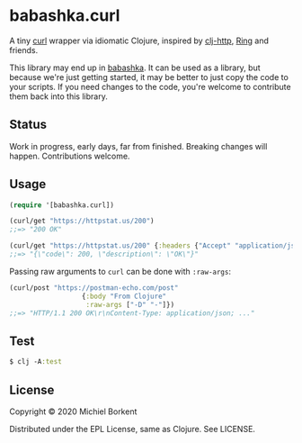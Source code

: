 # babashka.curl

A tiny [curl](https://curl.haxx.se/) wrapper via idiomatic Clojure, inspired by [clj-http](https://github.com/dakrone/clj-http#philosophy), [Ring](https://github.com/ring-clojure/ring) and friends.

This library may end up in [babashka](https://github.com/borkdude/babashka/). It
can be used as a library, but because we're just getting started, it may be
better to just copy the code to your scripts. If you need changes to the code,
you're welcome to contribute them back into this library.

## Status

Work in progress, early days, far from finished. Breaking changes will happen. Contributions welcome.

## Usage

``` clojure
(require '[babashka.curl])

(curl/get "https://httpstat.us/200")
;;=> "200 OK"

(curl/get "https://httpstat.us/200" {:headers {"Accept" "application/json"}})
;;=> "{\"code\": 200, \"description\": \"OK\"}"
```

Passing raw arguments to `curl` can be done with `:raw-args`:

``` clojure
(curl/post "https://postman-echo.com/post"
                  {:body "From Clojure"
                   :raw-args ["-D" "-"]})
;;=> "HTTP/1.1 200 OK\r\nContent-Type: application/json; ..."
```

## Test

``` clojure
$ clj -A:test
```

## License

Copyright © 2020 Michiel Borkent

Distributed under the EPL License, same as Clojure. See LICENSE.
